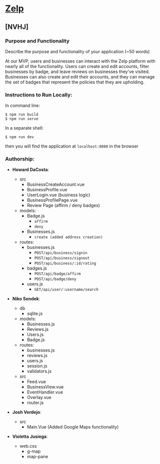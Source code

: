 
# [Zelp](https://nvhj-zelp-v2.herokuapp.com/)
## [NVHJ]
### Purpose and Functionality
Describe the purpose and functionality of your application (~50 words) 

At our MVP, users and businesses can interact with the Zelp platform with nearly all of the functionality. Users can create and edit accounts, filter businesses by badge, and leave reviews on businesses they've visited. Businesses can also create and edit their accounts, and they can manage the set of badges that represent the policies that they are upholding.


### Instructions to Run Locally:
In command line:
```console
$ npm run build
$ npm run serve
```
In a separate shell:
```console
$ npm run dev
```
then you will find the application at `localhost:8080` in the browser

### Authorship:
* **Howard DaCosta**:
  * src
    * BusinessCreateAccount.vue
    * BusinessProfile.vue
    * UserLogin.vue (business logic)
    * BusinessProfilePage.vue
    * Review Page (affirm / deny badges)
  * models:
    * Badge.js
      * `affirm`
      * `deny`
    * Businesses.js
      * `create (added address creation)`
  * routes:
    * businesses.js
      * `POST/api/business/signin`
      * `POST/api/business/signout`
      * `POST/api/business/:id/rating`
    * badges.js
      * `POST/api/badge/affirm`
      * `POST/api/badge/deny`
    * users.js
      * `GET/api/user/:username/search`
* **Niko Sendek**:
  * db
    * sqlite.js 
  * models:
    * Businesses.js
    * Reviews.js
    * Users.js
    * Badge.js
  * routes:
    * businesses.js
    * reviews.js
    * users.js
    * session.js
    * validators.js
  * src
    * Feed.vue
    * BusinessView.vue
    * EventHandler.vue
    * Overlay.vue
    * router.js
* **Josh Verdejo**:
  * src
    * Main.Vue (Added Google Maps functionality)
  
* **Violetta Jusiega**:
  * web.css
    * g-map
    * map-pane
